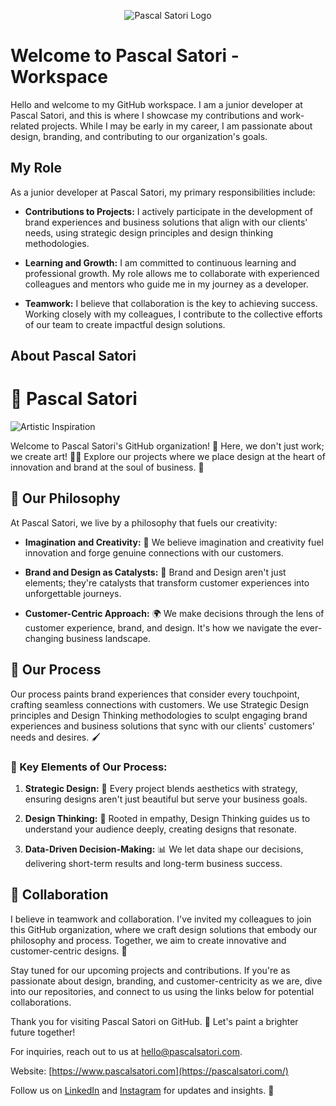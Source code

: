 <!-- Header with Pascal Satori Logo -->
<p align="center">
  <img src="https://media.licdn.com/dms/image/C560BAQHfjKssHkkzAQ/company-logo_200_200/0/1608346879867?e=1701302400&v=beta&t=Itl53zhpoPm3hJ2rlLfnRgxwooBBq_F5seOGBFm_xA8" alt="Pascal Satori Logo">
</p>

# Welcome to Pascal Satori - Workspace

Hello and welcome to my GitHub workspace. I am a junior developer at Pascal Satori, and this is where I showcase my contributions and work-related projects. While I may be early in my career, I am passionate about design, branding, and contributing to our organization's goals.

## My Role

As a junior developer at Pascal Satori, my primary responsibilities include:

- **Contributions to Projects:** I actively participate in the development of brand experiences and business solutions that align with our clients' needs, using strategic design principles and design thinking methodologies.

- **Learning and Growth:** I am committed to continuous learning and professional growth. My role allows me to collaborate with experienced colleagues and mentors who guide me in my journey as a developer.

- **Teamwork:** I believe that collaboration is the key to achieving success. Working closely with my colleagues, I contribute to the collective efforts of our team to create impactful design solutions.

## About Pascal Satori

# 🎨 Pascal Satori

![Artistic Inspiration](https://z-p3-scontent-mba1-1.xx.fbcdn.net/v/t39.30808-6/312571514_527294829403683_8654047224019683012_n.png?_nc_cat=107&ccb=1-7&_nc_sid=52f669&_nc_eui2=AeEbxCKTm-dErZiK_ejxyRFUWBLyLEaicGJYEvIsRqJwYjUbwwZjdh_9x5guk5lKlcKRVxzmbuIO_9nteZEhvlDN&_nc_ohc=gaXzFvSbzgcAX81h0a6&_nc_ht=z-p3-scontent-mba1-1.xx&oh=00_AfBkUszU7WQaLD05UBZ5aQWVzG-oh-SYfIEOGAaoMGtPuw&oe=64F4CEDF)

Welcome to Pascal Satori's GitHub organization! 🚀 Here, we don't just work; we create art! 🎨✨ Explore our projects where we place design at the heart of innovation and brand at the soul of business. 🌟

## 🌟 Our Philosophy

At Pascal Satori, we live by a philosophy that fuels our creativity:

* **Imagination and Creativity:** 🌈 We believe imagination and creativity fuel innovation and forge genuine connections with our customers.

* **Brand and Design as Catalysts:** 🚀 Brand and Design aren't just elements; they're catalysts that transform customer experiences into unforgettable journeys.

* **Customer-Centric Approach:** 🌍 We make decisions through the lens of customer experience, brand, and design. It's how we navigate the ever-changing business landscape.

## 🎨 Our Process

Our process paints brand experiences that consider every touchpoint, crafting seamless connections with customers. We use Strategic Design principles and Design Thinking methodologies to sculpt engaging brand experiences and business solutions that sync with our clients' customers' needs and desires. 🖌️

### 🔑 Key Elements of Our Process:

1. **Strategic Design:** 🎯 Every project blends aesthetics with strategy, ensuring designs aren't just beautiful but serve your business goals.

2. **Design Thinking:** 🤝 Rooted in empathy, Design Thinking guides us to understand your audience deeply, creating designs that resonate.

3. **Data-Driven Decision-Making:** 📊 We let data shape our decisions, delivering short-term results and long-term business success.

## 🤝 Collaboration

I believe in teamwork and collaboration. I've invited my colleagues to join this GitHub organization, where we craft design solutions that embody our philosophy and process. Together, we aim to create innovative and customer-centric designs. 🤗

Stay tuned for our upcoming projects and contributions. If you're as passionate about design, branding, and customer-centricity as we are, dive into our repositories, and connect to us using the links below for potential collaborations.

Thank you for visiting Pascal Satori on GitHub. 🙌 Let's paint a brighter future together!

For inquiries, reach out to us at [hello@pascalsatori.com](mailto:hello@pascalsatori.com).

Website: [https://www.pascalsatori.com](https://pascalsatori.com/)

Follow us on [LinkedIn](https://www.linkedin.com/company/pascalsatori/) and [Instagram](https://www.instagram.com/pascal_satori/?hl=en) for updates and insights. 📢
